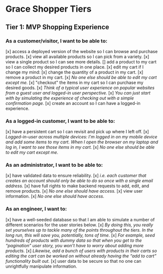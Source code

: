# Grace Shopper Tiers

## Tier 1: MVP Shopping Experience

### As a customer/visitor, I want to be able to:
[x] access a deployed version of the website so I can browse and purchase products.
[x] view all available products so I can pick from a variety.
[x] view a single product so I can see more details.
[] add a product to my cart so I can collect my desired products in one place.
[x] edit my cart if I change my mind:
  [x] change the quantity of a product in my cart.
  [x] remove a product in my cart.
  [x] *No one else should be able to edit my cart except me.*
[x] "checkout" the items in my cart so I can purchase my desired goods.
  [x] *Think of a typical user experience on popular websites from a guest user and logged-in user perspective.*
  [x] *You can just start with by simulating the experience of checking out with a simple confirmation page.*
[x] create an account so I can have a logged-in experience.

### As a logged-in customer, I want to be able to:
[x] have a persistent cart so I can revisit and pick up where I left off.
  [x] *Logged-in-user across multiple devices: I'm logged in on my mobile device and add some items to my cart. When I open the browser on my laptop and log in, I want to see those items in my cart.*
  [x] *No one else should be able to edit my cart except me.*

### As an administrator, I want to be able to:
[x] have validated data to ensure reliability.
  [x] *i.e. each customer that creates an account should only be able to do so once with a single email address.*
[x] have full rights to make backend requests to add, edit, and remove products.
  [x] *No one else should have access.*
[x] view user information.
  [x] *No one else should have access.*

### As an engineer, I want to:
[x] have a well-seeded database so that I am able to simulate a number of different scenarios for the user stories below.
  [x] *By doing this, you really set yourselves up to tackle many of the points throughout the tiers. In the long run, this will save you, potentially, tons of time.*
  [x] *For example, seed hundreds of products with dummy data so that when you get to the “pagination” user story, you won’t have to worry about adding more products.*
  [x] *Likewise, add a bunch of users with products in their carts so editing the cart can be worked on without already having the “add to cart” functionality built out.*
[x] user data to be secure so that no one can unrightfully manipulate information.